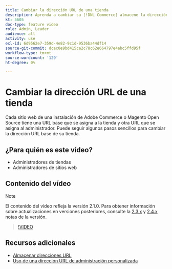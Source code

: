 ```yaml
---
title: Cambiar la dirección URL de una tienda
description: Aprenda a cambiar su [!DNL Commerce] almacene la dirección URL base en Admin.
kt: 5605
doc-type: feature video
role: Admin, Leader
audience: all
activity: use
exl-id: 6d9562e7-359d-4e82-9c1d-9536ba44df14
source-git-commit: dcac0e9bd415ca2c78c62e664797e4abc5ffd95f
workflow-type: tm+mt
source-wordcount: '129'
ht-degree: 0%

---
```


# Cambiar la dirección URL de una tienda

Cada sitio web de una instalación de Adobe Commerce o Magento Open Source tiene una URL base que se asigna a la tienda y otra URL que se asigna al administrador. Puede seguir algunos pasos sencillos para cambiar la dirección URL base de su tienda.

## ¿Para quién es este vídeo?

- Administradores de tiendas
- Administradores de sitios web

## Contenido del vídeo

>[!NOTE]
>
>El contenido del vídeo refleja la versión 2.1.0. Para obtener información sobre actualizaciones en versiones posteriores, consulte la [2.3.x](https://devdocs.magento.com/guides/v2.3/release-notes/bk-release-notes.html) y [2.4.x](https://devdocs.magento.com/guides/v2.4/release-notes/bk-release-notes.html) notas de la versión.

>[!VIDEO](https://video.tv.adobe.com/v/35488?quality=12&learn=on)

## Recursos adicionales

- [Almacenar direcciones URL](https://docs.magento.com/user-guide/stores/store-urls.html)
- [Uso de una dirección URL de administración personalizada](https://docs.magento.com/user-guide/stores/store-urls-custom-admin.html)
